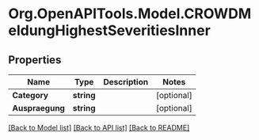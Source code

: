 # Org.OpenAPITools.Model.CROWDMeldungHighestSeveritiesInner

## Properties

Name | Type | Description | Notes
------------ | ------------- | ------------- | -------------
**Category** | **string** |  | [optional] 
**Auspraegung** | **string** |  | [optional] 

[[Back to Model list]](../README.md#documentation-for-models) [[Back to API list]](../README.md#documentation-for-api-endpoints) [[Back to README]](../README.md)


